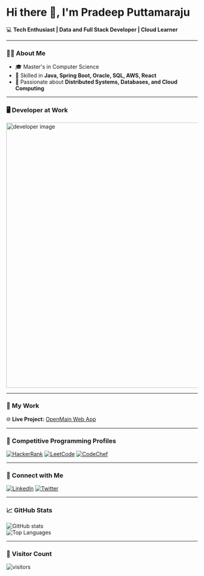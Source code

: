 # Hi there 👋, I'm Pradeep Puttamaraju  

💻 **Tech Enthusiast | Data and Full Stack Developer | Cloud Learner**  

---

### 👨‍💻 About Me
- 🎓 Master's in Computer Science  
- 💼 Skilled in **Java, Spring Boot, Oracle, SQL, AWS, React**  
- 🚀 Passionate about **Distributed Systems, Databases, and Cloud Computing**

---

### 🖥️ Developer at Work
<img src="assets/developer.gif" alt="developer image" width="700px"/>

---

### 🔹 My Work
🌐 **Live Project:** [OpenMain Web App](https://openmain-c0hafuadcxdcg2dn.westcentralus-01.azurewebsites.net/)  

---

### 🔹 Competitive Programming Profiles

[![HackerRank](https://img.shields.io/badge/HackerRank-2EC866?style=for-the-badge&logo=HackerRank&logoColor=white)](https://www.hackerrank.com/profile/puttapradeep2232)
[![LeetCode](https://img.shields.io/badge/LeetCode-FFA116?style=for-the-badge&logo=LeetCode&logoColor=black)](https://leetcode.com/u/puttapradeep/)
[![CodeChef](https://img.shields.io/badge/CodeChef-5B4638?style=for-the-badge&logo=CodeChef&logoColor=white)](https://www.codechef.com/users/pradeepputta)

---

### 🔹 Connect with Me  

[![LinkedIn](https://img.shields.io/badge/LinkedIn-0077B5?style=for-the-badge&logo=linkedin&logoColor=white)](https://www.linkedin.com/in/pputta223)
[![Twitter](https://img.shields.io/badge/Twitter-1DA1F2?style=for-the-badge&logo=twitter&logoColor=white)](https://twitter.com/)

---

### 📈 GitHub Stats  

![GitHub stats](https://github-readme-stats.vercel.app/api?username=pputta223&show_icons=true&theme=radical)  
![Top Languages](https://github-readme-stats.vercel.app/api/top-langs/?username=pputta223&layout=compact&theme=radical)

---

### 👀 Visitor Count  

![visitors](https://visitor-badge.laobi.icu/badge?page_id=pputta223)
